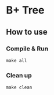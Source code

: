 # B+ Tree

## How to use

### Compile & Run

```shell
make all
```

### Clean up

```shell
make clean
```
